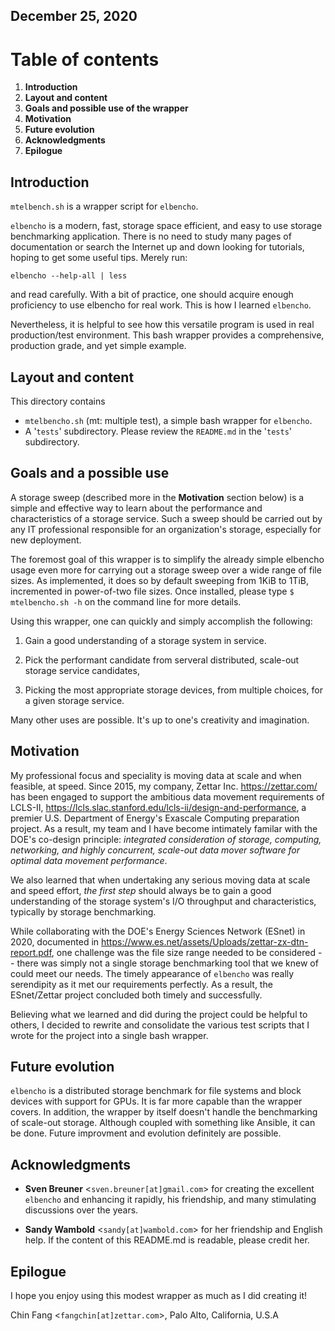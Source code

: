 ## December 25, 2020

# Table of contents

1. **Introduction**
2. **Layout and content**
3. **Goals and possible use of the wrapper**
4. **Motivation**
5. **Future evolution**
6. **Acknowledgments**
7. **Epilogue**

## Introduction

`mtelbench.sh` is a wrapper script for `elbencho`.

`elbencho` is a modern, fast, storage space efficient, and easy to use
storage benchmarking application. There is no need to study many pages
of documentation or search the Internet up and down looking for
tutorials, hoping to get some useful tips.  Merely run:

`elbencho --help-all | less` 

and read carefully. With a bit of practice, one should acquire enough
proficiency to use elbencho for real work.  This is how I learned
`elbencho`.

Nevertheless, it is helpful to see how this versatile program is used
in real production/test environment. This bash wrapper provides a
comprehensive, production grade, and yet simple example.

## Layout and content

This directory contains 

* `mtelbencho.sh` (mt: multiple test), a simple bash wrapper for `elbencho`.
* A '`tests`' subdirectory.  Please review the `README.md` in the '`tests`'
  subdirectory.

## Goals and a possible use

A storage sweep (described more in the **Motivation** section below) is a
simple and effective way to learn about the performance and
characteristics of a storage service. Such a sweep should be carried
out by any IT professional responsible for an organization's storage,
especially for new deployment.

The foremost goal of this wrapper is to simplify the already simple
elbencho usage even more for carrying out a storage sweep over a wide
range of file sizes. As implemented, it does so by default sweeping
from 1KiB to 1TiB, incremented in power-of-two file sizes.  Once
installed, please type `$ mtelbencho.sh -h` on the command line for more
details.

Using this wrapper, one can quickly and simply accomplish the
following:

1. Gain a good understanding of a storage system in
   service.

2. Pick the performant candidate from serveral distributed,
   scale-out storage service candidates,
   
3. Picking the most appropriate storage devices, from multiple
   choices, for a given storage service.

Many other uses are possible. It's up to one's creativity and
imagination.

## Motivation

My professional focus and speciality is moving data at scale and when
feasible, at speed.  Since 2015, my company, Zettar
Inc. <https://zettar.com/> has been engaged to support the ambitious
data movement requirements of LCLS-II,
<https://lcls.slac.stanford.edu/lcls-ii/design-and-performance>, a
premier U.S. Department of Energy's Exascale Computing preparation
project.  As a result, my team and I have become intimately familar
with the DOE's co-design principle: *integrated consideration of
storage, computing, networking, and highly concurrent, scale-out data
mover software for optimal data movement performance*.

We also learned that when undertaking any serious moving data at scale
and speed effort, *the first step* should always be to gain a good
understanding of the storage system's I/O throughput and
characteristics, typically by storage benchmarking.

While collaborating with the DOE's Energy Sciences Network (ESnet) in
2020, documented in
<https://www.es.net/assets/Uploads/zettar-zx-dtn-report.pdf>, one
challenge was the file size range needed to be considered -- there was
simply not a single storage benchmarking tool that we knew of could
meet our needs.  The timely appearance of `elbencho` was really
serendipity as it met our requirements perfectly.  As a result, the
ESnet/Zettar project concluded both timely and successfully.

Believing what we learned and did during the project could be helpful
to others, I decided to rewrite and consolidate the various test
scripts that I wrote for the project into a single bash wrapper. 

## Future evolution

`elbencho` is a distributed storage benchmark for file systems and block
devices with support for GPUs.  It is far more capable than the
wrapper covers.  In addition, the wrapper by itself doesn't handle the
benchmarking of scale-out storage.  Although coupled with something
like Ansible, it can be done.  Future improvment and evolution
definitely are possible.

## Acknowledgments

* **Sven Breuner** <`sven.breuner[at]gmail.com`> for creating the excellent 
  `elbencho` and enhancing it rapidly, his friendship, and many stimulating 
  discussions over the years.
  
* **Sandy Wambold** <`sandy[at]wambold.com`> for her friendship and English
  help.  If the content of this README.md is readable, please credit
  her.

## Epilogue

I hope you enjoy using this modest wrapper as much as I did creating
it!

Chin Fang <`fangchin[at]zettar.com`>, Palo Alto, California, U.S.A
